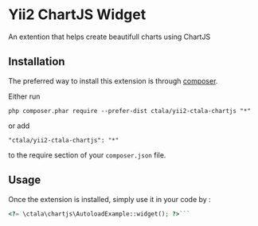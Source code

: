 Yii2 ChartJS Widget
===================
An extention that helps create beautifull charts using ChartJS

Installation
------------

The preferred way to install this extension is through [composer](http://getcomposer.org/download/).

Either run

```
php composer.phar require --prefer-dist ctala/yii2-ctala-chartjs "*"
```

or add

```
"ctala/yii2-ctala-chartjs": "*"
```

to the require section of your `composer.json` file.


Usage
-----

Once the extension is installed, simply use it in your code by  :

```php
<?= \ctala\chartjs\AutoloadExample::widget(); ?>```